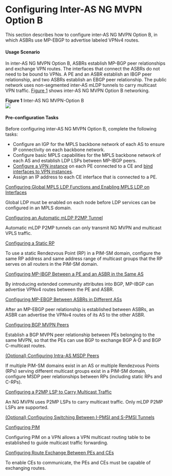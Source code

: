 Configuring Inter-AS NG MVPN Option B
=====================================

This section describes how to configure inter-AS NG MVPN Option B, in which ASBRs use MP-EBGP to advertise labeled VPNv4 routes.

#### Usage Scenario

In inter-AS NG MVPN Option B, ASBRs establish MP-BGP peer relationships and exchange VPN routes. The interfaces that connect the ASBRs do not need to be bound to VPNs. A PE and an ASBR establish an IBGP peer relationship, and two ASBRs establish an EBGP peer relationship. The public network uses non-segmented inter-AS mLDP tunnels to carry multicast VPN traffic. [Figure 1](dc_vrp_cfg_ngmvpn_0024.html#EN-US_TASK_0000001225833436__fig_dc_vrp_cfg_ngmvpn_002401) shows inter-AS NG MVPN Option B networking.

**Figure 1** Inter-AS NG MVPN-Option B  
![](figure/en-us_image_0000001225513876.png)

#### Pre-configuration Tasks

Before configuring inter-AS NG MVPN Option B, complete the following tasks:

* Configure an IGP for the MPLS backbone network of each AS to ensure IP connectivity on each backbone network.
* Configure basic MPLS capabilities for the MPLS backbone network of each AS and establish LDP LSPs between MP-IBGP peers.
* [Configure a VPN instance](dc_vrp_mpls-l3vpn-v4_cfg_0155.html) on each PE connected to a CE and [bind interfaces to VPN instances](dc_vrp_mpls-l3vpn-v4_cfg_0156.html).
* Assign an IP address to each CE interface that is connected to a PE.


[Configuring Global MPLS LDP Functions and Enabling MPLS LDP on Interfaces](../../../../software/nev8r10_vrpv8r16/user/vrp/dc_vrp_cfg_ngmvpn_0026.html)

Global LDP must be enabled on each node before LDP services can be configured in an MPLS domain.

[Configuring an Automatic mLDP P2MP Tunnel](../../../../software/nev8r10_vrpv8r16/user/vrp/dc_vrp_cfg_ngmvpn_0027.html)

Automatic mLDP P2MP tunnels can only transmit NG MVPN and multicast VPLS traffic.

[Configuring a Static RP](../../../../software/nev8r10_vrpv8r16/user/vrp/dc_vrp_cfg_ngmvpn_0028.html)

To use a static Rendezvous Point (RP) in a PIM-SM domain, configure the same RP address and same address range of multicast groups that the RP serves on all routers in the PIM-SM domain.

[Configuring MP-IBGP Between a PE and an ASBR in the Same AS](../../../../software/nev8r10_vrpv8r16/user/vrp/dc_vrp_cfg_ngmvpn_0029.html)

By introducing extended community attributes into BGP, MP-IBGP can advertise VPNv4 routes between the PE and ASBR.

[Configuring MP-EBGP Between ASBRs in Different ASs](../../../../software/nev8r10_vrpv8r16/user/vrp/dc_vrp_cfg_ngmvpn_0030.html)

After an MP-EBGP peer relationship is established between ASBRs, an ASBR can advertise the VPNv4 routes of its AS to the other ASBR.

[Configuring BGP MVPN Peers](../../../../software/nev8r10_vrpv8r16/user/vrp/dc_vrp_cfg_ngmvpn_0031.html)

Establish a BGP MVPN peer relationship between PEs belonging to the same MVPN, so that the PEs can use BGP to exchange BGP A-D and BGP C-multicast routes.

[(Optional) Configuring Intra-AS MSDP Peers](../../../../software/nev8r10_vrpv8r16/user/vrp/dc_vrp_cfg_ngmvpn_0032.html)

If multiple PIM-SM domains exist in an AS or multiple Rendezvous Points (RPs) serving different multicast groups exist in a PIM-SM domain, configure MSDP peer relationships between RPs (including static RPs and C-RPs).

[Configuring a P2MP LSP to Carry Multicast Traffic](../../../../software/nev8r10_vrpv8r16/user/vrp/dc_vrp_cfg_ngmvpn_0033.html)

An NG MVPN uses P2MP LSPs to carry multicast traffic. Only mLDP P2MP LSPs are supported.

[(Optional) Configuring Switching Between I-PMSI and S-PMSI Tunnels](../../../../software/nev8r10_vrpv8r16/user/vrp/dc_vrp_cfg_ngmvpn_0021a.html)



[Configuring PIM](../../../../software/nev8r10_vrpv8r16/user/vrp/dc_vrp_cfg_ngmvpn_0034.html)

Configuring PIM on a VPN allows a VPN multicast routing table to be established to guide multicast traffic forwarding.

[Configuring Route Exchange Between PEs and CEs](../../../../software/nev8r10_vrpv8r16/user/vrp/dc_vrp_cfg_ngmvpn_0025.html)

To enable CEs to communicate, the PEs and CEs must be capable of exchanging routes.